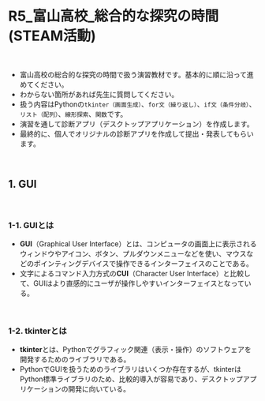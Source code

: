 # R5_富山高校_総合的な探究の時間(STEAM活動)

<br>

- 富山高校の総合的な探究の時間で扱う演習教材です。基本的に順に沿って進めてください。
- わからない箇所があれば先生に質問してください。
- 扱う内容はPythonの`tkinter（画面生成）`、`for文（繰り返し）`、`if文（条件分岐）`、`リスト（配列）`、`線形探索`、`関数`です。
- 演習を通して診断アプリ（デスクトップアプリケーション）を作成します。
- 最終的に、個人でオリジナルの診断アプリを作成して提出・発表してもらいます。

<br>

## 1. GUI

<br>

### 1-1. GUIとは
- **GUI**（Graphical User Interface）とは、コンピュータの画面上に表示されるウィンドウやアイコン、ボタン、プルダウンメニューなどを使い、マウスなどのポインティングデバイスで操作できるインターフェイスのことである。<br>
- 文字によるコマンド入力方式の**CUI**（Character User Interface）と比較して、GUIはより直感的にユーザが操作しやすいインターフェイスとなっている。

<br>

### 1-2. tkinterとは
- **tkinter**とは、Pythonでグラフィック関連（表示・操作）のソフトウェアを開発するためのライブラリである。<br>
- PythonでGUIを扱うためのライブラリはいくつか存在するが、tkinterはPython標準ライブラリのため、比較的導入が容易であり、デスクトップアプリケーションの開発に向いている。

